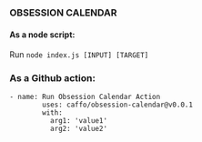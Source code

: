 ### OBSESSION CALENDAR

#### As a node script:

Run `node index.js [INPUT] [TARGET]`

### As a Github action:

```
- name: Run Obsession Calendar Action
        uses: caffo/obsession-calendar@v0.0.1
        with:
          arg1: 'value1'
          arg2: 'value2'
```
